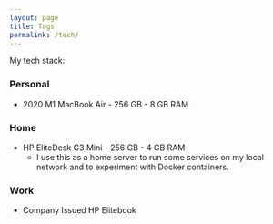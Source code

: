 ```yaml
---
layout: page
title: Tags
permalink: /tech/
---
```


My tech stack:

### Personal

- 2020 M1 MacBook Air - 256 GB - 8 GB RAM

### Home

- HP EliteDesk G3 Mini - 256 GB - 4 GB RAM
    - I use this as a home server to run some services on my local network and to experiment with Docker containers. 

### Work

- Company Issued HP Elitebook


